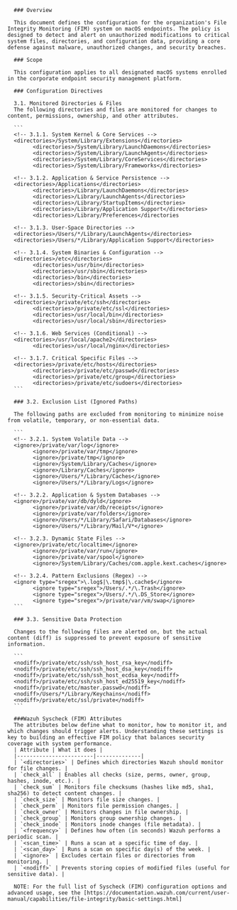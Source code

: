       ### Overview

      This document defines the configuration for the organization's File Integrity Monitoring (FIM) system on macOS endpoints. The policy is designed to detect and alert on unauthorized modifications to critical system files, directories, and configuration data, providing a core defense against malware, unauthorized changes, and security breaches.

      ### Scope

      This configuration applies to all designated macOS systems enrolled in the corporate endpoint security management platform.

      ### Configuration Directives

      3.1. Monitored Directories & Files
      The following directories and files are monitored for changes to content, permissions, ownership, and other attributes.

      ```
      <!-- 3.1.1. System Kernel & Core Services -->
      <directories>/System/Library/Extensions</directories>
            <directories>/System/Library/LaunchDaemons</directories>
            <directories>/System/Library/LaunchAgents</directories>
            <directories>/System/Library/CoreServices</directories>
            <directories>/System/Library/Frameworks</directories>

      <!-- 3.1.2. Application & Service Persistence -->
      <directories>/Applications</directories>
            <directories>/Library/LaunchDaemons</directories>
            <directories>/Library/LaunchAgents</directories>
            <directories>/Library/StartupItems</directories>
            <directories>/Library/Application Support</directories>
            <directories>/Library/Preferences</directories

      <!-- 3.1.3. User-Space Directories -->
      <directories>/Users/*/Library/LaunchAgents</directories>
      <directories>/Users/*/Library/Application Support</directories>

      <!-- 3.1.4. System Binaries & Configuration -->
      <directories>/etc</directories>
            <directories>/usr/bin</directories>
            <directories>/usr/sbin</directories>
            <directories>/bin</directories>
            <directories>/sbin</directories>

      <!-- 3.1.5. Security-Critical Assets -->
      <directories>/private/etc/ssh</directories>
            <directories>/private/etc/ssl</directories>
            <directories>/usr/local/bin</directories>
            <directories>/usr/local/sbin</directories>

      <!-- 3.1.6. Web Services (Conditional) -->
      <directories>/usr/local/apache2</directories>
            <directories>/usr/local/nginx</directories>

      <!-- 3.1.7. Critical Specific Files -->
      <directories>/private/etc/hosts</directories>
            <directories>/private/etc/passwd</directories>
            <directories>/private/etc/group</directories>
            <directories>/private/etc/sudoers</directories>
      ```

      ### 3.2. Exclusion List (Ignored Paths)

      The following paths are excluded from monitoring to minimize noise from volatile, temporary, or non-essential data.

      ```
      <!-- 3.2.1. System Volatile Data -->
      <ignore>/private/var/log</ignore>
            <ignore>/private/var/tmp</ignore>
            <ignore>/private/tmp</ignore>
            <ignore>/System/Library/Caches</ignore>
            <ignore>/Library/Caches</ignore>
            <ignore>/Users/*/Library/Caches</ignore>
            <ignore>/Users/*/Library/Logs</ignore>

      <!-- 3.2.2. Application & System Databases -->
      <ignore>/private/var/db/dyld</ignore>
            <ignore>/private/var/db/receipts</ignore>
            <ignore>/private/var/folders</ignore>
            <ignore>/Users/*/Library/Safari/Databases</ignore>
            <ignore>/Users/*/Library/Mail/V*</ignore>

      <!-- 3.2.3. Dynamic State Files -->
      <ignore>/private/etc/localtime</ignore>
            <ignore>/private/var/run</ignore>
            <ignore>/private/var/spool</ignore>
            <ignore>/System/Library/Caches/com.apple.kext.caches</ignore>

      <!-- 3.2.4. Pattern Exclusions (Regex) -->
      <ignore type="sregex">\.log$|\.tmp$|\.cache$</ignore>
            <ignore type="sregex">/Users/.*/\.Trash</ignore>
            <ignore type="sregex">/Users/.*/\.DS_Store</ignore>
            <ignore type="sregex">/private/var/vm/swap</ignore>
      ```

      ### 3.3. Sensitive Data Protection

      Changes to the following files are alerted on, but the actual content (diff) is suppressed to prevent exposure of sensitive information.

      ```
      <nodiff>/private/etc/ssh/ssh_host_rsa_key</nodiff>
      <nodiff>/private/etc/ssh/ssh_host_dsa_key</nodiff>
      <nodiff>/private/etc/ssh/ssh_host_ecdsa_key</nodiff>
      <nodiff>/private/etc/ssh/ssh_host_ed25519_key</nodiff>
      <nodiff>/private/etc/master.passwd</nodiff>
      <nodiff>/Users/*/Library/Keychains</nodiff>
      <nodiff>/private/etc/ssl/private</nodiff>
      ```

      ###Wazuh Syscheck (FIM) Attributes
      The attributes below define what to monitor, how to monitor it, and which changes should trigger alerts. Understanding these settings is key to building an effective FIM policy that balances security coverage with system performance.
      | Attribute | What it does |
      |------------------------|--------------|
      | `<directories>` | Defines which directories Wazuh should monitor for file changes. |
      | `check_all` | Enables all checks (size, perms, owner, group, hashes, inode, etc.). |
      | `check_sum` | Monitors file checksums (hashes like md5, sha1, sha256) to detect content changes. |
      | `check_size` | Monitors file size changes. |
      | `check_perm` | Monitors file permission changes. |
      | `check_owner` | Monitors changes in file ownership. |
      | `check_group` | Monitors group ownership changes. |
      | `check_inode` | Monitors inode changes (file metadata). |
      | `<frequency>` | Defines how often (in seconds) Wazuh performs a periodic scan. |
      | `<scan_time>` | Runs a scan at a specific time of day. |
      | `<scan_day>` | Runs a scan on specific day(s) of the week. |
      | `<ignore>` | Excludes certain files or directories from monitoring. |
      | `<nodiff>` | Prevents storing copies of modified files (useful for sensitive data). |

      NOTE: For the full list of Syscheck (FIM) configuration options and advanced usage, see the [https://documentation.wazuh.com/current/user-manual/capabilities/file-integrity/basic-settings.html]
